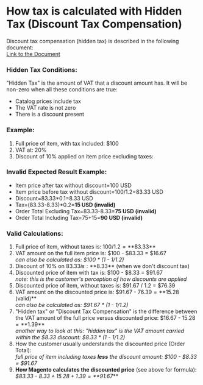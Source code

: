 # How tax is calculated with Hidden Tax (Discount Tax Compensation)

 Discount tax compensation (hidden tax) is described in the following document:<br />
[Link to the Document](https://wiki.corp.magento.com/pages/viewpage.action?spaceKey=MAGE2&amp;title=SRS_Tax+Calculation#SRS_TaxCalculation-WhatisaHiddenTax)

### Hidden Tax Conditions:
&quot;Hidden Tax&quot; is the amount of VAT that a discount amount has. It will be non-zero when all these conditions are true:
- Catalog prices include tax
- The VAT rate is not zero
- There is a discount present

### Example:
1) Full price of item, with tax included: $100
2) VAT at: 20%
3) Discount of 10% applied on item price excluding taxes:

### Invalid Expected Result Example:
- Item price after tax without discount=100 USD
- Item price before tax without discount=100/1.2=83.33 USD
- Discount=83.33\*0.1=8.33 USD
- Tax=(83.33-8.33)\*0.2=**15 USD (invalid)**
- Order Total Excluding Tax=83.33-8.33=**75 USD (invalid)**
- Order Total Including Tax=75+15=**90 USD (invalid)**

 ### Valid Calculations:
1) Full price of item, without taxes is: $100 / 1.2 = **$83.33**
2) VAT amount on the full item price is: $100 - $83.33 = $16.67<br>
*can also be calculated as: $100 \* (1 - 1/1.2)*<br>
3) Discount of 10% on $83.33 is: **$8.33** (when we don&#39;t discount tax)
4) Discounted price of item with tax is: $100 - $8.33 = $91.67<br>
*note: this is the customer&#39;s perception of how discounts are applied*<br>
5) Discounted price of item, without taxes is: $91.67 / 1.2 = $76.39
6) VAT amount on the discounted price is: $91.67 - $76.39 = **$15.28 (valid)**<br>
*can also be calculated as: $91.67 \* (1 - 1/1.2)*<br>
7) &quot;Hidden tax&quot; or &quot;Discount Tax Compensation&quot; is the difference between the VAT amount of the full price versus discounted price: $16.67 - $15.28 = **$1.39**<br>
 *another way to look at this: &quot;hidden tax&quot; is the VAT amount carried within the $8.33 discount: $8.33 \* (1 - 1/1.2)*<br>
8) How the customer usually understands the discounted price (Order Total):<br>
*full price of item including taxes **less** the discount amount: $100 - $8.33 = $91.67*<br>
9) **How Magento calculates the discounted price** (see above for formula):<br>
*$83.33 - $8.33 + 15.28 + 1.39 = **$91.67***
